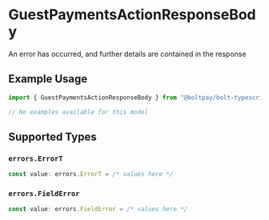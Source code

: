 # GuestPaymentsActionResponseBody

An error has occurred, and further details are contained in the response

## Example Usage

```typescript
import { GuestPaymentsActionResponseBody } from "@boltpay/bolt-typescript-sdk/models/errors";

// No examples available for this model
```

## Supported Types

### `errors.ErrorT`

```typescript
const value: errors.ErrorT = /* values here */
```

### `errors.FieldError`

```typescript
const value: errors.FieldError = /* values here */
```

